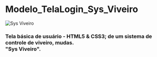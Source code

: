 # Modelo_TelaLogin_Sys_Viveiro

![Sys Viveiro](https://user-images.githubusercontent.com/51087767/77373066-fc393500-6d45-11ea-80d9-3b41966527e7.png)

### Tela básica de usuário - HTML5 &amp; CSS3; de um sistema de controle de viveiro, mudas. <br> "Sys Viveiro".



